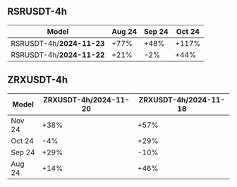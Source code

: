 ## RSRUSDT-4h

| Model                       | Aug 24  | Sep 24  | Oct 24  |
|-----------------------------|---------|---------|---------|
| RSRUSDT-4h/**2024-11-23**   | +77%    | +48%    | +117%   |
| RSRUSDT-4h/**2024-11-22**   | +21%    | -2%     | +44%    |



## ZRXUSDT-4h

| Model                       | ZRXUSDT-4h/**2024-11-20** | ZRXUSDT-4h/**2024-11-18** | 
|-----------------------------|---------------------------|---------------------------|
| Nov 24                      | +38%                      | +57%                      |
| Oct 24                      | -4%                       | +29%                      |
| Sep 24                      | +29%                      | -10%                      |
| Aug 24                      | +14%                      | +46%                      |

